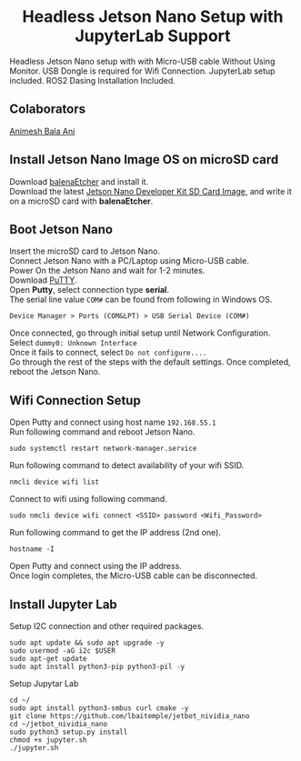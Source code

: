 <p align="center">
  <h1 align="center">Headless Jetson Nano Setup with JupyterLab Support</h1>
</p>

Headless Jetson Nano setup with with Micro-USB cable Without Using Monitor. USB Dongle is required for Wifi Connection. JupyterLab setup included. ROS2 Dasing Installation Included. 

## Colaborators
[Animesh Bala Ani](https://animeshani.com/)

## Install Jetson Nano Image OS on microSD card
Download [balenaEtcher](https://www.balena.io/etcher/) and install it.</br>
Download the latest [Jetson Nano Developer Kit SD Card Image](https://developer.nvidia.com/embedded/downloads), and write it on a microSD card with **balenaEtcher**.</br>

## Boot Jetson Nano
Insert the microSD card to Jetson Nano.</br>
Connect Jetson Nano with a PC/Laptop using Micro-USB cable.</br>
Power On the Jetson Nano and wait for 1-2 minutes.</br>
Download [PuTTY](https://www.putty.org/).<br/>
Open **Putty**, select connection type **serial**.<br/>
The serial line value `COM#` can be found from following in Windows OS.</br>
```
Device Manager > Ports (COM&LPT) > USB Serial Device (COM#)
```
Once connected, go through initial setup until Network Configuration.</br>
Select `dummy0: Unknown Interface`</br>
Once it fails to connect, select `Do not configure....`</br>
Go through the rest of the steps with the default settings.
Once completed, reboot the Jetson Nano.

## Wifi Connection Setup
Open Putty and connect using host name `192.168.55.1`<br/>
Run following command and reboot Jetson Nano.</br>
```
sudo systemctl restart network-manager.service
```
Run following command to detect availability of your wifi SSID.</br>
```
nmcli device wifi list
```
Connect to wifi using following command.</br>
```
sudo nmcli device wifi connect <SSID> password <Wifi_Password>
```
Run following command to get the IP address (2nd one).</br>
```
hostname -I
```
Open Putty and connect using the IP address.<br/>
Once login completes, the Micro-USB cable can be disconnected.

## Install Jupyter Lab
Setup I2C connection and other required packages.
```
sudo apt update && sudo apt upgrade -y
sudo usermod -aG i2c $USER
sudo apt-get update
sudo apt install python3-pip python3-pil -y
```
Setup Jupytar Lab
```
cd ~/
sudo apt install python3-smbus curl cmake -y
git clone https://github.com/lbaitemple/jetbot_nividia_nano
cd ~/jetbot_nividia_nano
sudo python3 setup.py install
chmod +x jupyter.sh
./jupyter.sh 
```
